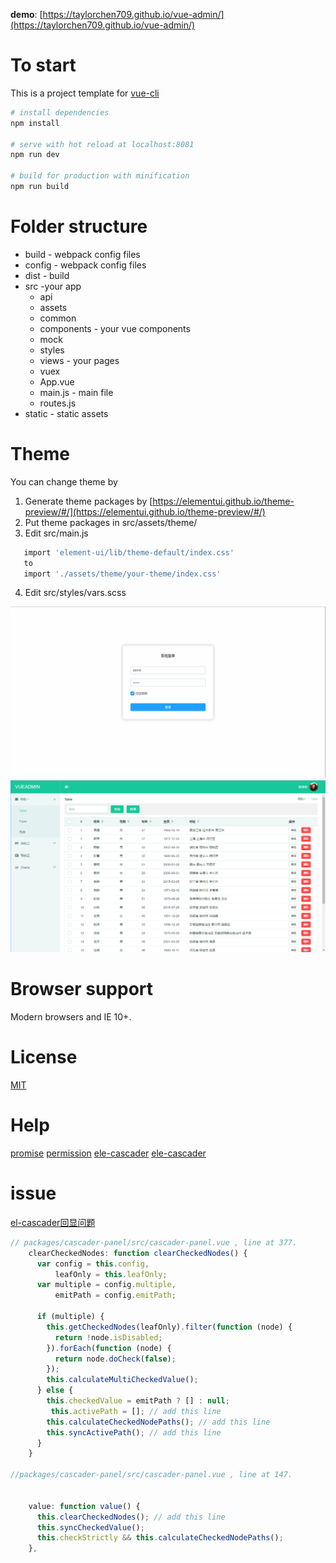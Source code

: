 **demo**: [https://taylorchen709.github.io/vue-admin/](https://taylorchen709.github.io/vue-admin/)

# To start

This is a project template for [vue-cli](https://github.com/vuejs/vue-cli)

``` bash
# install dependencies
npm install

# serve with hot reload at localhost:8081
npm run dev

# build for production with minification
npm run build

```

# Folder structure
* build - webpack config files
* config - webpack config files
* dist - build
* src -your app
    * api
    * assets
    * common
    * components - your vue components
    * mock
    * styles
    * views - your pages
    * vuex
    * App.vue
    * main.js - main file
    * routes.js
* static - static assets

# Theme
You can change theme by 
1. Generate theme packages by [https://elementui.github.io/theme-preview/#/](https://elementui.github.io/theme-preview/#/)
2. Put theme packages in src/assets/theme/
3. Edit src/main.js 
``` bash
   import 'element-ui/lib/theme-default/index.css'
   to
   import './assets/theme/your-theme/index.css'
```
4. Edit src/styles/vars.scss

![theme-blue](https://raw.githubusercontent.com/taylorchen709/markdown-images/master/vueadmin/rec-demo.gif)
![theme-green](https://raw.githubusercontent.com/taylorchen709/markdown-images/master/vueadmin/theme-green.png)

# Browser support

Modern browsers and IE 10+.

# License
[MIT](http://opensource.org/licenses/MIT)

# Help
[promise](https://www.jianshu.com/p/67a6cade05f2)
[permission](https://www.cnblogs.com/xiaochongchong/p/11308770.html)
[ele-cascader](https://juejin.im/post/5bd90f67e51d452ef37d4541)
[ele-cascader](https://www.cnblogs.com/yulingjia/p/9789174.html)

# issue
[el-cascader回显问题](https://www.codenong.com/cs105410935/)

```js
// packages/cascader-panel/src/cascader-panel.vue , line at 377.
    clearCheckedNodes: function clearCheckedNodes() {
      var config = this.config,
          leafOnly = this.leafOnly;
      var multiple = config.multiple,
          emitPath = config.emitPath;

      if (multiple) {
        this.getCheckedNodes(leafOnly).filter(function (node) {
          return !node.isDisabled;
        }).forEach(function (node) {
          return node.doCheck(false);
        });
        this.calculateMultiCheckedValue();
      } else {
        this.checkedValue = emitPath ? [] : null;
         this.activePath = []; // add this line
        this.calculateCheckedNodePaths(); // add this line
        this.syncActivePath(); // add this line
      }
    }

//packages/cascader-panel/src/cascader-panel.vue , line at 147.


    value: function value() {
      this.clearCheckedNodes(); // add this line
      this.syncCheckedValue();
      this.checkStrictly && this.calculateCheckedNodePaths();
    },
```

